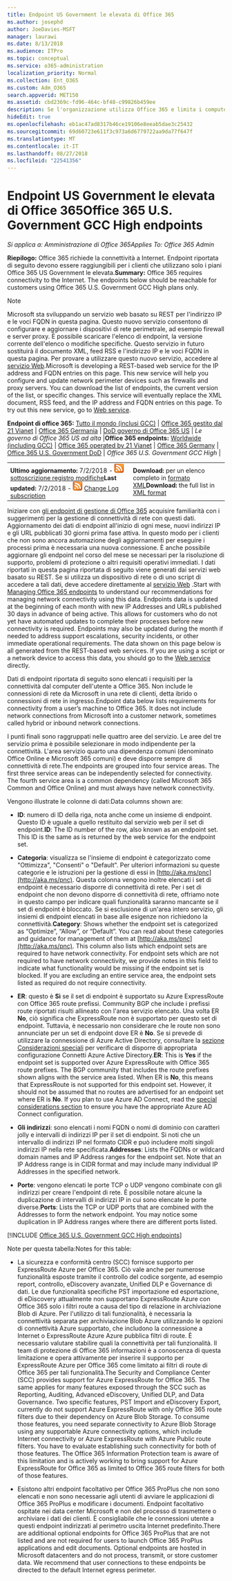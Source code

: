 ```yaml
---
title: Endpoint US Government le elevata di Office 365
ms.author: josephd
author: JoeDavies-MSFT
manager: laurawi
ms.date: 8/13/2018
ms.audience: ITPro
ms.topic: conceptual
ms.service: o365-administration
localization_priority: Normal
ms.collection: Ent_O365
ms.custom: Adm_O365
search.appverid: MET150
ms.assetid: cbd2369c-fd96-464c-bf48-c99826b459ee
description: Se l'organizzazione utilizza Office 365 e limita i computer della rete di connettersi a Internet, di seguito sono disponibili gli endpoint (FQDN, porte, gli URL, IPv4 e IPv6 intervalli di indirizzi) che è consigliabile includere nell'uscita consentire gli elenchi garantire la computer correttamente possono utilizzare Office 365.
hideEdit: true
ms.openlocfilehash: eb1ac47ad8317b46ce19106e8eeab5dae3c25432
ms.sourcegitcommit: 69d60723e611f3c973a6d6779722aa9da77f647f
ms.translationtype: MT
ms.contentlocale: it-IT
ms.lasthandoff: 08/27/2018
ms.locfileid: "22541356"
---
```

# <a name="office-365-us-government-gcc-high-endpoints"></a><span data-ttu-id="8f7c0-103">Endpoint US Government le elevata di Office 365</span><span class="sxs-lookup"><span data-stu-id="8f7c0-103">Office 365 U.S. Government GCC High endpoints</span></span>

 <span data-ttu-id="8f7c0-104">*Si applica a: Amministrazione di Office 365*</span><span class="sxs-lookup"><span data-stu-id="8f7c0-104">*Applies To: Office 365 Admin*</span></span>

<span data-ttu-id="8f7c0-p101">**Riepilogo:** Office 365 richiede la connettività a Internet. Endpoint riportata di seguito devono essere raggiungibili per i clienti che utilizzano solo i piani Office 365 US Government le elevata.</span><span class="sxs-lookup"><span data-stu-id="8f7c0-p101">**Summary:** Office 365 requires connectivity to the Internet. The endpoints below should be reachable for customers using Office 365 U.S. Government GCC High plans only.</span></span>
  
> [!NOTE]
> <span data-ttu-id="8f7c0-p102">Microsoft sta sviluppando un servizio web basato su REST per l'indirizzo IP e le voci FQDN in questa pagina. Questo nuovo servizio consentono di configurare e aggiornare i dispositivi di rete perimetrale, ad esempio firewall e server proxy. È possibile scaricare l'elenco di endpoint, la versione corrente dell'elenco o modifiche specifiche. Questo servizio in futuro sostituirà il documento XML, feed RSS e l'indirizzo IP e le voci FQDN in questa pagina. Per provare a utilizzare questo nuovo servizio, accedere al [servizio Web](managing-office-365-endpoints.md#webservice).</span><span class="sxs-lookup"><span data-stu-id="8f7c0-p102">Microsoft is developing a REST-based web service for the IP address and FQDN entries on this page. This new service will help you configure and update network perimeter devices such as firewalls and proxy servers. You can download the list of endpoints, the current version of the list, or specific changes. This service will eventually replace the XML document, RSS feed, and the IP address and FQDN entries on this page. To try out this new service, go to [Web service](managing-office-365-endpoints.md#webservice).</span></span>
  
 <span data-ttu-id="8f7c0-112">**Endpoint di office 365:** [Tutto il mondo (inclusi GCC)](urls-and-ip-address-ranges.md)  |  [Office 365 gestito dal 21 Vianet](urls-and-ip-address-ranges-21vianet.md)  | [Office 365 Germania](office-365-germany-endpoints.md)  | [DoD governo di Office 365 US](office-365-u-s-government-dod-endpoints.md) | *Le governo di Office 365 US ad alta* |</span><span class="sxs-lookup"><span data-stu-id="8f7c0-112">**Office 365 endpoints:** [Worldwide (including GCC)](urls-and-ip-address-ranges.md) | [Office 365 operated by 21 Vianet](urls-and-ip-address-ranges-21vianet.md)  | [Office 365 Germany](office-365-germany-endpoints.md)  | [Office 365 U.S. Government DoD](office-365-u-s-government-dod-endpoints.md) | *Office 365 U.S. Government GCC High* |</span></span>
  
|||
|:-----|:-----|
|<span data-ttu-id="8f7c0-113">**Ultimo aggiornamento:** 7/2/2018 - ![RSS](media/5dc6bb29-25db-4f44-9580-77c735492c4b.png) [sottoscrizione registro modifiche](https://aka.ms/usendpointrss)</span><span class="sxs-lookup"><span data-stu-id="8f7c0-113">**Last updated:** 7/2/2018 - ![RSS](media/5dc6bb29-25db-4f44-9580-77c735492c4b.png) [Change Log subscription](https://aka.ms/usendpointrss)</span></span> <br/> |<span data-ttu-id="8f7c0-114">**Download:** per un elenco completo in [formato XML](https://aka.ms/usdefenseendpoints)</span><span class="sxs-lookup"><span data-stu-id="8f7c0-114">**Download:** the full list in [XML format](https://aka.ms/usdefenseendpoints)</span></span> <br/> |
   
 <span data-ttu-id="8f7c0-p103">Iniziare con [gli endpoint di gestione di Office 365](managing-office-365-endpoints.md) acquisire familiarità con i suggerimenti per la gestione di connettività di rete con questi dati. Aggiornamento dei dati di endpoint all'inizio di ogni mese, nuovi indirizzi IP e gli URL pubblicati 30 giorni prima fase attiva. In questo modo per i clienti che non sono ancora automazione degli aggiornamenti per eseguire i processi prima è necessaria una nuova connessione. È anche possibile aggiornare gli endpoint nel corso del mese se necessari per la risoluzione di supporto, problemi di protezione o altri requisiti operativi immediati. I dati riportati in questa pagina riportata di seguito viene generati dai servizi web basato su REST. Se si utilizza un dispositivo di rete o di uno script di accedere a tali dati, deve accedere direttamente al [servizio Web](managing-office-365-endpoints.md#webservice) .</span><span class="sxs-lookup"><span data-stu-id="8f7c0-p103">Start with [Managing Office 365 endpoints](managing-office-365-endpoints.md) to understand our recommendations for managing network connectivity using this data. Endpoints data is updated at the beginning of each month with new IP Addresses and URLs published 30 days in advance of being active. This allows for customers who do not yet have automated updates to complete their processes before new connectivity is required. Endpoints may also be updated during the month if needed to address support escalations, security incidents, or other immediate operational requirements. The data shown on this page below is all generated from the REST-based web services. If you are using a script or a network device to access this data, you should go to the [Web service](managing-office-365-endpoints.md#webservice) directly.</span></span>

<span data-ttu-id="8f7c0-p104">Dati di endpoint riportata di seguito sono elencati i requisiti per la connettività dal computer dell'utente a Office 365. Non include le connessioni di rete da Microsoft in una rete di clienti, detta ibrido o connessioni di rete in ingresso.</span><span class="sxs-lookup"><span data-stu-id="8f7c0-p104">Endpoint data below lists requirements for connectivity from a user’s machine to Office 365. It does not include network connections from Microsoft into a customer network, sometimes called hybrid or inbound network connections.</span></span>

<span data-ttu-id="8f7c0-p105">I punti finali sono raggruppati nelle quattro aree del servizio. Le aree del tre servizio prima è possibile selezionare in modo indipendente per la connettività. L'area servizio quarto una dipendenza comuni (denominato Office Online e Microsoft 365 comuni) e deve disporre sempre di connettività di rete.</span><span class="sxs-lookup"><span data-stu-id="8f7c0-p105">The endpoints are grouped into four service areas. The first three service areas can be independently selected for connectivity. The fourth service area is a common dependency (called Microsoft 365 Common and Office Online) and must always have network connectivity.</span></span>

<span data-ttu-id="8f7c0-126">Vengono illustrate le colonne di dati:</span><span class="sxs-lookup"><span data-stu-id="8f7c0-126">Data columns shown are:</span></span>

- <span data-ttu-id="8f7c0-p106">**ID**: numero di ID della riga, nota anche come un insieme di endpoint. Questo ID è uguale a quello restituito dal servizio web per il set di endpoint.</span><span class="sxs-lookup"><span data-stu-id="8f7c0-p106">**ID**: The ID number of the row, also known as an endpoint set. This ID is the same as is returned by the web service for the endpoint set.</span></span>

- <span data-ttu-id="8f7c0-p107">**Categoria**: visualizza se l'insieme di endpoint è categorizzato come "Ottimizza", "Consenti" o "Default". Per ulteriori informazioni su queste categorie e le istruzioni per la gestione di essi in [http://aka.ms/pnc](http://aka.ms/pnc). Questa colonna vengono inoltre elencati i set di endpoint è necessario disporre di connettività di rete. Per i set di endpoint che non devono disporre di connettività di rete, offriamo note in questo campo per indicare quali funzionalità saranno mancante se il set di endpoint è bloccato. Se si esclusione di un'area intero servizio, gli insiemi di endpoint elencati in base alle esigenze non richiedono la connettività.</span><span class="sxs-lookup"><span data-stu-id="8f7c0-p107">**Category**: Shows whether the endpoint set is categorized as “Optimize”, “Allow”, or “Default”. You can read about these categories and guidance for management of them at [http://aka.ms/pnc](http://aka.ms/pnc). This column also lists which endpoint sets are required to have network connectivity. For endpoint sets which are not required to have network connectivity, we provide notes in this field to indicate what functionality would be missing if the endpoint set is blocked. If you are excluding an entire service area, the endpoint sets listed as required do not require connectivity.</span></span>

- <span data-ttu-id="8f7c0-p108">**ER**: questo è **Sì** se il set di endpoint è supportato su Azure ExpressRoute con Office 365 route prefissi. Community BGP che include i prefissi route riportati risulti allineato con l'area servizio elencato. Una volta ER **No**, ciò significa che ExpressRoute non è supportato per questo set di endpoint. Tuttavia, è necessario non considerare che le route non sono annunciate per un set di endpoint dove ER è **No**. Se si prevede di utilizzare la connessione di Azure Active Directory, consultare la [sezione Considerazioni speciali](https://docs.microsoft.com/azure/active-directory/connect/active-directory-AADconnect-instances#microsoft-azure-government-cloud) per verificare di disporre di appropriata configurazione Connetti Azure Active Directory.</span><span class="sxs-lookup"><span data-stu-id="8f7c0-p108">**ER**: This is **Yes** if the endpoint set is supported over Azure ExpressRoute with Office 365 route prefixes. The BGP community that includes the route prefixes shown aligns with the service area listed. When ER is **No**, this means that ExpressRoute is not supported for this endpoint set. However, it should not be assumed that no routes are advertised for an endpoint set where ER is **No**. If you plan to use Azure AD Connect, read the [special considerations section](https://docs.microsoft.com/azure/active-directory/connect/active-directory-AADconnect-instances#microsoft-azure-government-cloud) to ensure you have the appropriate Azure AD Connect configuration.</span></span>

- <span data-ttu-id="8f7c0-p109">**Gli indirizzi**: sono elencati i nomi FQDN o nomi di dominio con caratteri jolly e intervalli di indirizzi IP per il set di endpoint. Si noti che un intervallo di indirizzi IP nel formato CIDR e può includere molti singoli indirizzi IP nella rete specificata.</span><span class="sxs-lookup"><span data-stu-id="8f7c0-p109">**Addresses**: Lists the FQDNs or wildcard domain names and IP Address ranges for the endpoint set. Note that an IP Address range is in CIDR format and may include many individual IP Addresses in the specified network.</span></span>
 
- <span data-ttu-id="8f7c0-p110">**Porte**: vengono elencati le porte TCP o UDP vengono combinate con gli indirizzi per creare l'endpoint di rete. È possibile notare alcune la duplicazione di intervalli di indirizzi IP in cui sono elencate le porte diverse.</span><span class="sxs-lookup"><span data-stu-id="8f7c0-p110">**Ports**: Lists the TCP or UDP ports that are combined with the Addresses to form the network endpoint. You may notice some duplication in IP Address ranges where there are different ports listed.</span></span>
 
[!INCLUDE [Office 365 U.S. Government GCC High endpoints](./includes/office-365-u.s.-government-gcc-high-endpoints.md)]

<span data-ttu-id="8f7c0-143">Note per questa tabella:</span><span class="sxs-lookup"><span data-stu-id="8f7c0-143">Notes for this table:</span></span>

- <span data-ttu-id="8f7c0-p111">La sicurezza e conformità centro (SCC) fornisce supporto per ExpressRoute Azure per Office 365. Ciò vale anche per numerose funzionalità esposte tramite il controllo del codice sorgente, ad esempio report, controllo, eDiscovery avanzate, Unified DLP e Governance di dati. Le due funzionalità specifiche PST importazione ed esportazione, di eDiscovery attualmente non supportano ExpressRoute Azure con Office 365 solo i filtri route a causa del tipo di relazione in archiviazione Blob di Azure. Per l'utilizzo di tali funzionalità, è necessaria la connettività separata per archiviazione Blob Azure utilizzando le opzioni di connettività Azure supportato, che includono la connessione a Internet o ExpressRoute Azure Azure pubblica filtri di route. È necessario valutare stabilire quali la connettività per tali funzionalità. Il team di protezione di Office 365 informazioni è a conoscenza di questa limitazione e opera attivamente per inserire il supporto per ExpressRoute Azure per Office 365 come limitato ai filtri di route di Office 365 per tali funzionalità.</span><span class="sxs-lookup"><span data-stu-id="8f7c0-p111">The Security and Compliance Center (SCC) provides support for Azure ExpressRoute for Office 365. The same applies for many features exposed through the SCC such as Reporting, Auditing, Advanced eDiscovery, Unified DLP, and Data Governance. Two specific features, PST Import and eDiscovery Export, currently do not support Azure ExpressRoute with only Office 365 route filters due to their dependency on Azure Blob Storage. To consume those features, you need separate connectivity to Azure Blob Storage using any supportable Azure connectivity options, which include Internet connectivity or Azure ExpressRoute with Azure Public route filters. You have to evaluate establishing such connectivity for both of those features. The Office 365 Information Protection team is aware of this limitation and is actively working to bring support for Azure ExpressRoute for Office 365 as limited to Office 365 route filters for both of those features.</span></span>

- <span data-ttu-id="8f7c0-p112">Esistono altri endpoint facoltativo per Office 365 ProPlus che non sono elencati e non sono necessarie agli utenti di avviare le applicazioni di Office 365 ProPlus e modificare i documenti. Endpoint facoltativo ospitate nei data center Microsoft e non del processo di trasmettere o archiviare i dati dei clienti. È consigliabile che le connessioni utente a questi endpoint indirizzati al perimetro uscita Internet predefinito.</span><span class="sxs-lookup"><span data-stu-id="8f7c0-p112">There are additional optional endpoints for Office 365 ProPlus that are not listed and are not required for users to launch Office 365 ProPlus applications and edit documents. Optional endpoints are hosted in Microsoft datacenters and do not process, transmit, or store customer data. We recommend that user connections to these endpoints be directed to the default Internet egress perimeter.</span></span>

